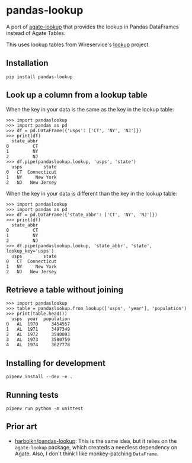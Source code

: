 pandas-lookup
=============

A port of [agate-lookup](https://github.com/wireservice/agate-lookup) that provides the lookup in Pandas DataFrames instead of Agate Tables.

This uses lookup tables from Wireservice's [lookup](https://github.com/wireservice/lookup) project.

Installation
------------

```
pip install pandas-lookup
```

Look up a column from a lookup table
------------------------------------

When the key in your data is the same as the key in the lookup table:

```
>>> import pandaslookup
>>> import pandas as pd
>>> df = pd.DataFrame({'usps': ['CT', 'NY', 'NJ']})
>>> print(df)
  state_abbr
0         CT
1         NY
2         NJ
>>> df.pipe(pandaslookup.lookup, 'usps', 'state')
  usps        state
0   CT  Connecticut
1   NY     New York
2   NJ   New Jersey
```
When the key in your data is different than the key in the lookup table:

```
>>> import pandaslookup
>>> import pandas as pd
>>> df = pd.DataFrame({'state_abbr': ['CT', 'NY', 'NJ']})
>>> print(df)
  state_abbr
0         CT
1         NY
2         NJ
>>> df.pipe(pandaslookup.lookup, 'state_abbr', 'state', lookup_key='usps')
  usps        state
0   CT  Connecticut
1   NY     New York
2   NJ   New Jersey
```

Retrieve a table without joining
--------------------------------

```
>>> import pandaslookup
>>> table = pandaslookup.from_lookup(['usps', 'year'], 'population')
>>> print(table.head())
  usps  year  population
0   AL  1970     3454557
1   AL  1971     3497349
2   AL  1972     3540003
3   AL  1973     3580759
4   AL  1974     3627778
```

Installing for development
--------------------------

```
pipenv install --dev -e .
```

Running tests
-------------

```
pipenv run python -m unittest
```

Prior art
---------

- [harbolkn/pandas-lookup](https://github.com/harbolkn/pandas-lookup): This is the same idea, but it relies on the `agate-lookup` package, which createds a needless dependency on Agate. Also, I don't think I like monkey-patching `DataFrame`.
